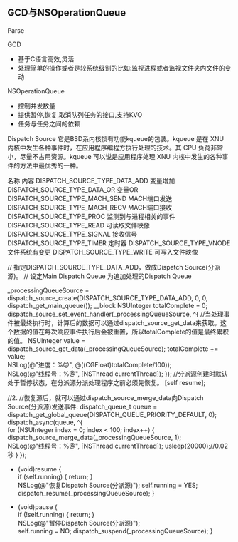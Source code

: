 ## GCD与NSOperationQueue

Parse

GCD
- 基于C语言高效,灵活
- 处理简单的操作或者是较系统级别的比如:监视进程或者监视文件夹内文件的变动


NSOperationQueue
- 控制并发数量
- 提供暂停,恢复,取消队列任务的接口,支持KVO
- 任务与任务之间的依赖


Dispatch Source 
它是BSD系内核惯有功能kqueue的包装。kqueue 是在 XNU 内核中发生各种事件时，在应用程序编程方执行处理的技术。其 CPU 负荷非常小，尽量不占用资源。kqueue 可以说是应用程序处理 XNU 内核中发生的各种事件的方法中最优秀的一种。

名称    内容
DISPATCH_SOURCE_TYPE_DATA_ADD    变量增加
DISPATCH_SOURCE_TYPE_DATA_OR    变量OR
DISPATCH_SOURCE_TYPE_MACH_SEND    MACH端口发送
DISPATCH_SOURCE_TYPE_MACH_RECV    MACH端口接收
DISPATCH_SOURCE_TYPE_PROC    监测到与进程相关的事件
DISPATCH_SOURCE_TYPE_READ    可读取文件映像
DISPATCH_SOURCE_TYPE_SIGNAL    接收信号
DISPATCH_SOURCE_TYPE_TIMER    定时器
DISPATCH_SOURCE_TYPE_VNODE    文件系统有变更
DISPATCH_SOURCE_TYPE_WRITE    可写入文件映像


// 指定DISPATCH_SOURCE_TYPE_DATA_ADD，做成Dispatch Source(分派源)。
// 设定Main Dispatch Queue 为追加处理的Dispatch Queue

   _processingQueueSource = dispatch_source_create(DISPATCH_SOURCE_TYPE_DATA_ADD, 0, 0,
                                                   dispatch_get_main_queue());
   __block NSUInteger totalComplete = 0;
   dispatch_source_set_event_handler(_processingQueueSource, ^{       //当处理事件被最终执行时，计算后的数据可以通过dispatch_source_get_data来获取。这个数据的值在每次响应事件执行后会被重置，所以totalComplete的值是最终累积的值。
       NSUInteger value = dispatch_source_get_data(_processingQueueSource);
       totalComplete += value;      
       NSLog(@"进度：%@", @((CGFloat)totalComplete/100));     
       NSLog(@"线程号：%@", [NSThread currentThread]);
   });   //分派源创建时默认处于暂停状态，在分派源分派处理程序之前必须先恢复。
   [self resume];   
   
   //2.
   //恢复源后，就可以通过dispatch_source_merge_data向Dispatch Source(分派源)发送事件:
   dispatch_queue_t queue = dispatch_get_global_queue(DISPATCH_QUEUE_PRIORITY_DEFAULT, 0);  
   dispatch_async(queue, ^{      
      for (NSUInteger index = 0; index < 100; index++) {
           dispatch_source_merge_data(_processingQueueSource, 1);       
           NSLog(@"线程号：%@", [NSThread currentThread]);
           usleep(20000);//0.02秒
       }
   });

- (void)resume {  
    if (self.running) {       return; }   
    NSLog(@"恢复Dispatch Source(分派源)");   self.running = YES;
    dispatch_resume(_processingQueueSource);
}

- (void)pause {  
  if (!self.running) {   return; }   
   NSLog(@"暂停Dispatch Source(分派源)");   
   self.running = NO;
   dispatch_suspend(_processingQueueSource);
}

